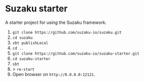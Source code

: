 # Suzaku starter
A starter project for using the Suzaku framework.

1. `git clone https://github.com/suzaku-io/suzaku.git`
1. `cd suzaku`
1. `sbt publishLocal`
1. `cd ..`
1. `git clone https://github.com/suzaku-io/suzaku-starter.git`
1. `cd suzaku-starter`
1. `sbt`
1. \> `re-start`
1. Open browser on `http://0.0.0.0:12121`. 
